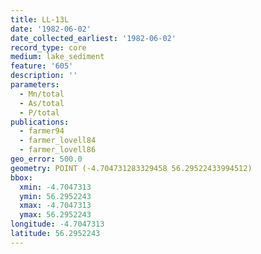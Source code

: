 ```yaml
---
title: LL-13L
date: '1982-06-02'
date_collected_earliest: '1982-06-02'
record_type: core
medium: lake_sediment
feature: '605'
description: ''
parameters:
  - Mn/total
  - As/total
  - P/total
publications:
  - farmer94
  - farmer_lovell84
  - farmer_lovell86
geo_error: 500.0
geometry: POINT (-4.704731283329458 56.29522433994512)
bbox:
  xmin: -4.7047313
  ymin: 56.2952243
  xmax: -4.7047313
  ymax: 56.2952243
longitude: -4.7047313
latitude: 56.2952243
---
```

